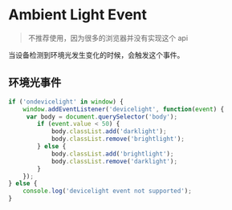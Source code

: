 # Ambient Light Event

>不推荐使用，因为很多的浏览器并没有实现这个 api

当设备检测到环境光发生变化的时候，会触发这个事件。

## 环境光事件

```javascript
if ('ondevicelight' in window) {
    window.addEventListener('devicelight', function(event) {
     var body = document.querySelector('body');
        if (event.value < 50) {
            body.classList.add('darklight');
            body.classList.remove('brightlight');
        } else {
            body.classList.add('brightlight');
            body.classList.remove('darklight');
        }
    });
} else {
    console.log('devicelight event not supported');
}
```
